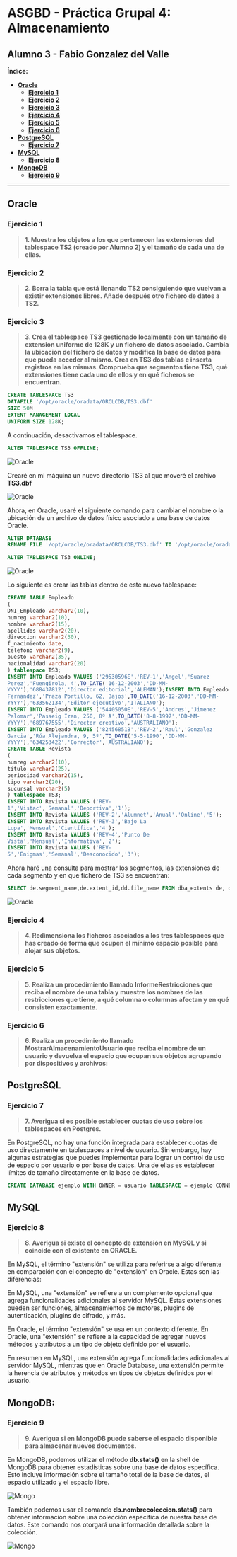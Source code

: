 # **ASGBD - Práctica Grupal 4: Almacenamiento**

## **Alumno 3 - Fabio Gonzalez del Valle**

**Índice:**

  - [**Oracle**](#oracle)
    - [**Ejercicio 1**](#ejercicio-1)
    - [**Ejercicio 2**](#ejercicio-2)
    - [**Ejercicio 3**](#ejercicio-3)
    - [**Ejercicio 4**](#ejercicio-4)
    - [**Ejercicio 5**](#ejercicio-5)
    - [**Ejercicio 6**](#ejercicio-6)
  - [**PostgreSQL**](#postgresql)
    - [**Ejercicio 7**](#ejercicio-7)
  - [**MySQL**](#mysql)
    - [**Ejercicio 8**](#ejercicio-8)
  - [**MongoDB**](#mongodb)
    - [**Ejercicio 9**](#ejercicio-9)

---

## **Oracle**

### **Ejercicio 1**

> **1. Muestra los objetos a los que pertenecen las extensiones del tablespace TS2 (creado por Alumno 2) y el tamaño de cada una de ellas.**

### **Ejercicio 2**


> **2. Borra la tabla que está llenando TS2 consiguiendo que vuelvan a existir extensiones libres. Añade después otro fichero de datos a TS2.**

### **Ejercicio 3**


> **3. Crea el tablespace TS3 gestionado localmente con un tamaño de extension uniforme de 128K y un fichero de datos asociado. Cambia la ubicación del fichero de datos y modifica la base de datos para que pueda acceder al mismo. Crea en TS3 dos tablas e inserta registros en las mismas. Comprueba que segmentos tiene TS3, qué extensiones tiene cada uno de ellos y en qué ficheros se encuentran.**

```sql
CREATE TABLESPACE TS3
DATAFILE '/opt/oracle/oradata/ORCLCDB/TS3.dbf'
SIZE 50M
EXTENT MANAGEMENT LOCAL
UNIFORM SIZE 128K;
```

A continuación, desactivamos el tablespace.

```sql
ALTER TABLESPACE TS3 OFFLINE;
```

![Oracle](img/oracle1.png)

Crearé en mi máquina un nuevo directorio TS3 al que moveré el archivo **TS3.dbf**

![Oracle](img/oracle2.png)

Ahora, en Oracle, usaré el siguiente comando para cambiar el nombre o la ubicación de un archivo de datos físico asociado a una base de datos Oracle.

```sql
ALTER DATABASE
RENAME FILE '/opt/oracle/oradata/ORCLCDB/TS3.dbf' TO '/opt/oracle/oradata/ORCLCDB/TS3/TS3.dbf';

ALTER TABLESPACE TS3 ONLINE;
```

![Oracle](img/oracle3.png)

Lo siguiente es crear las tablas dentro de este nuevo tablespace:

```sql
CREATE TABLE Empleado
(
DNI_Empleado varchar2(10),
numreg varchar2(10),
nombre varchar2(15),
apellidos varchar2(20),
direccion varchar2(30),
f_nacimiento date,
telefono varchar2(9),
puesto varchar2(35),
nacionalidad varchar2(20)
) tablespace TS3;
INSERT INTO Empleado VALUES ('29530596E','REV-1','Angel','Suarez
Perez','Fuengirola, 4',TO_DATE('16-12-2003','DD-MM-
YYYY'),'688437812','Director editorial','ALEMAN');INSERT INTO Empleado VALUES ('31001887A','REV-1','Ramon','Ortega
Fernandez','Praza Portillo, 62, Bajos',TO_DATE('16-12-2003','DD-MM-
YYYY'),'633562134','Editor ejecutivo','ITALIANO');
INSERT INTO Empleado VALUES ('54405050E','REV-5','Andres','Jimenez
Palomar','Passeig Izan, 250, 8º A',TO_DATE('8-8-1997','DD-MM-
YYYY'),'689767555','Director creativo','AUSTRALIANO');
INSERT INTO Empleado VALUES ('82456851B','REV-2','Raul','Gonzalez
Garcia','Rúa Alejandra, 9, 5º',TO_DATE('5-5-1990','DD-MM-
YYYY'),'634253422','Corrector','AUSTRALIANO');
CREATE TABLE Revista
(
numreg varchar2(10),
titulo varchar2(25),
periocidad varchar2(15),
tipo varchar2(20),
sucursal varchar2(5)
) tablespace TS3;
INSERT INTO Revista VALUES ('REV-
1','Vistac','Semanal','Deportiva','1');
INSERT INTO Revista VALUES ('REV-2','Alumnet','Anual','Online','5');
INSERT INTO Revista VALUES ('REV-3','Bajo La
Lupa','Mensual','Científica','4');
INSERT INTO Revista VALUES ('REV-4','Punto De
Vista','Mensual','Informativa','2');
INSERT INTO Revista VALUES ('REV-
5','Enigmas','Semanal','Desconocido','3');
```

Ahora haré una consulta para mostrar los segmentos, las extensiones de cada segmento y en que fichero de TS3 se encuentran:

```sql
SELECT de.segment_name,de.extent_id,dd.file_name FROM dba_extents de, dba_data_files dd WHERE de.file_id = dd.file_id AND dd.tablespace_name = 'TS3';
```

![Oracle](img/oracle4.png)


### **Ejercicio 4**

> **4. Redimensiona los ficheros asociados a los tres tablespaces que has creado de forma que ocupen el mínimo espacio posible para alojar sus objetos.**

### **Ejercicio 5**

> **5. Realiza un procedimiento llamado InformeRestricciones que reciba el nombre de una tabla y muestre los nombres de las restricciones que tiene, a qué columna o columnas afectan y en qué consisten exactamente.**

### **Ejercicio 6**

> **6. Realiza un procedimiento llamado MostrarAlmacenamientoUsuario que reciba el nombre de un usuario y devuelva el espacio que ocupan sus objetos agrupando por dispositivos y archivos:**


## **PostgreSQL**

### **Ejercicio 7**

> **7. Averigua si es posible establecer cuotas de uso sobre los tablespaces en Postgres.**

En PostgreSQL, no hay una función integrada para establecer cuotas de uso directamente en tablespaces a nivel de usuario. Sin embargo, hay algunas estrategias que puedes implementar para lograr un control de uso de espacio por usuario o por base de datos. Una de ellas es establecer límites de tamaño directamente en la base de datos.

```sql
CREATE DATABASE ejemplo WITH OWNER = usuario TABLESPACE = ejemplo CONNECTION LIMIT = -1 TEMPLATE template0 MAXSIZE 100MB;
```

## **MySQL**

### **Ejercicio 8**

> **8. Averigua si existe el concepto de extensión en MySQL y si coincide con el existente en ORACLE.**

En MySQL, el término "extensión" se utiliza para referirse a algo diferente en comparación con el concepto de "extensión" en Oracle. Estas son las diferencias:

En MySQL, una "extensión" se refiere a un complemento opcional que agrega funcionalidades adicionales al servidor MySQL. Estas extensiones pueden ser funciones, almacenamientos de motores, plugins de autenticación, plugins de cifrado, y más.

En Oracle, el término "extensión" se usa en un contexto diferente. En Oracle, una "extensión" se refiere a la capacidad de agregar nuevos métodos y atributos a un tipo de objeto definido por el usuario.

En resumen en MySQL, una extensión agrega funcionalidades adicionales al servidor MySQL, mientras que en Oracle Database, una extensión permite la herencia de atributos y métodos en tipos de objetos definidos por el usuario.

## **MongoDB:**

### **Ejercicio 9**

> **9. Averigua si en MongoDB puede saberse el espacio disponible para almacenar nuevos documentos.**

En MongoDB, podemos utilizar el método **db.stats()** en la shell de MongoDB para obtener estadísticas sobre una base de datos específica. Esto incluye información sobre el tamaño total de la base de datos, el espacio utilizado y el espacio libre.

![Mongo](img/mongo.png)

También podemos usar el comando **db.nombrecoleccion.stats()** para obtener información sobre una colección específica de nuestra base de datos. Este comando nos otorgará una información detallada sobre la colección.

![Mongo](img/mongo2.png)

